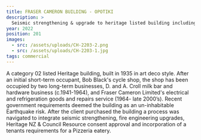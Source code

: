 ```yaml
---
title: FRASER CAMERON BUILDING - OPOTIKI
description: >
  Seismic strengthening & upgrade to heritage listed building including concept for Pizzeria
year: 2022
position: 201
images:
  - src: /assets/uploads/CH-2203-2.png
  - src: /assets/uploads/CH-2203-1.jpg
tags: commercial
---
```

A category 02 listed Heritage building, built in 1935 in art deco style. After an initial short-term occupant, Bob Black's cycle shop, the shop has been occupied by two long-term businesses, D. and A. Croll milk bar and hardware business (c.1941-1964), and Fraser Cameron Limited's electrical and refrigeration goods and repairs service (1964- late 2000’s). 
Recent government requirements deemed the building as an un-inhabitable Earthquake risk. After the client purchased the building a process was navigated to integrate seismic strengthening, fire engineering upgrades, Heritage NZ & Council Resource consent approval and incorporation of a tenants requirements for a Pizzeria eatery.   
